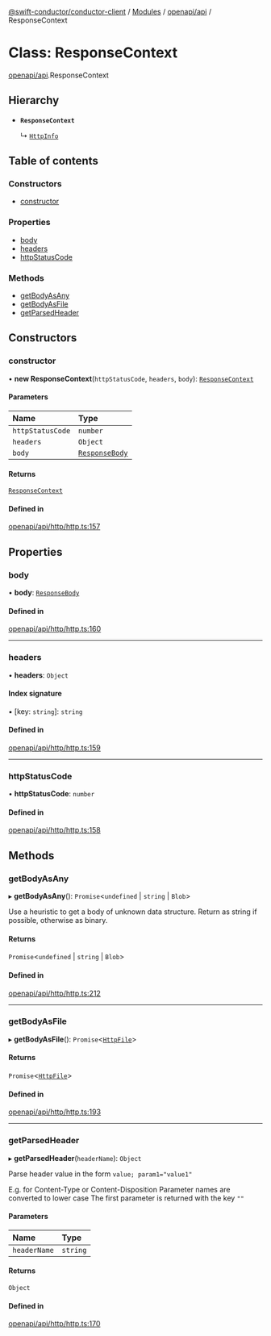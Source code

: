 [@swift-conductor/conductor-client](../README.md) / [Modules](../modules.md) / [openapi/api](../modules/openapi_api.md) / ResponseContext

# Class: ResponseContext

[openapi/api](../modules/openapi_api.md).ResponseContext

## Hierarchy

- **`ResponseContext`**

  ↳ [`HttpInfo`](openapi_api.HttpInfo.md)

## Table of contents

### Constructors

- [constructor](openapi_api.ResponseContext.md#constructor)

### Properties

- [body](openapi_api.ResponseContext.md#body)
- [headers](openapi_api.ResponseContext.md#headers)
- [httpStatusCode](openapi_api.ResponseContext.md#httpstatuscode)

### Methods

- [getBodyAsAny](openapi_api.ResponseContext.md#getbodyasany)
- [getBodyAsFile](openapi_api.ResponseContext.md#getbodyasfile)
- [getParsedHeader](openapi_api.ResponseContext.md#getparsedheader)

## Constructors

### constructor

• **new ResponseContext**(`httpStatusCode`, `headers`, `body`): [`ResponseContext`](openapi_api.ResponseContext.md)

#### Parameters

| Name | Type |
| :------ | :------ |
| `httpStatusCode` | `number` |
| `headers` | `Object` |
| `body` | [`ResponseBody`](../interfaces/openapi_api.ResponseBody.md) |

#### Returns

[`ResponseContext`](openapi_api.ResponseContext.md)

#### Defined in

[openapi/api/http/http.ts:157](https://github.com/swift-conductor/conductor-client-typescript/blob/d61717b/openapi/api/http/http.ts#L157)

## Properties

### body

• **body**: [`ResponseBody`](../interfaces/openapi_api.ResponseBody.md)

#### Defined in

[openapi/api/http/http.ts:160](https://github.com/swift-conductor/conductor-client-typescript/blob/d61717b/openapi/api/http/http.ts#L160)

___

### headers

• **headers**: `Object`

#### Index signature

▪ [key: `string`]: `string`

#### Defined in

[openapi/api/http/http.ts:159](https://github.com/swift-conductor/conductor-client-typescript/blob/d61717b/openapi/api/http/http.ts#L159)

___

### httpStatusCode

• **httpStatusCode**: `number`

#### Defined in

[openapi/api/http/http.ts:158](https://github.com/swift-conductor/conductor-client-typescript/blob/d61717b/openapi/api/http/http.ts#L158)

## Methods

### getBodyAsAny

▸ **getBodyAsAny**(): `Promise`\<`undefined` \| `string` \| `Blob`\>

Use a heuristic to get a body of unknown data structure.
Return as string if possible, otherwise as binary.

#### Returns

`Promise`\<`undefined` \| `string` \| `Blob`\>

#### Defined in

[openapi/api/http/http.ts:212](https://github.com/swift-conductor/conductor-client-typescript/blob/d61717b/openapi/api/http/http.ts#L212)

___

### getBodyAsFile

▸ **getBodyAsFile**(): `Promise`\<[`HttpFile`](../modules/openapi_api.md#httpfile)\>

#### Returns

`Promise`\<[`HttpFile`](../modules/openapi_api.md#httpfile)\>

#### Defined in

[openapi/api/http/http.ts:193](https://github.com/swift-conductor/conductor-client-typescript/blob/d61717b/openapi/api/http/http.ts#L193)

___

### getParsedHeader

▸ **getParsedHeader**(`headerName`): `Object`

Parse header value in the form `value; param1="value1"`

E.g. for Content-Type or Content-Disposition
Parameter names are converted to lower case
The first parameter is returned with the key `""`

#### Parameters

| Name | Type |
| :------ | :------ |
| `headerName` | `string` |

#### Returns

`Object`

#### Defined in

[openapi/api/http/http.ts:170](https://github.com/swift-conductor/conductor-client-typescript/blob/d61717b/openapi/api/http/http.ts#L170)

